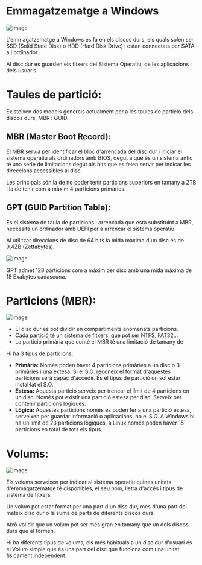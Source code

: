 # Emmagatzematge a Windows

![image](https://github.com/XaSaFa/MP04/assets/110727546/bfc99412-52dd-4119-9ce5-52b2d524bdd0)

L'emmagatzematge a Windows es fa en els discos durs, els quals solen ser SSD (Solid State Disk) o HDD (Hard Disk Drive) i estan connectats per SATA a l'ordinador.

Al disc dur es guarden els fitxers del Sistema Operatiu, de les aplicacions i dels usuaris.

# Taules de partició:

Existeixen dos models generals actualment per a les taules de partició dels discos durs, MBR i GUID.

## MBR (Master Boot Record): 

El MBR servia per identificar el bloc d'arrencada del disc dur i iniciar el sistema operatiu als ordinadors amb BIOS, degut a que és un sistema antic té una serie de limitacions degut als bits que es feien servir per indicar les direccions accessibles al disc.

Les principals són la de no poder tenir particions superiors en tamany a 2TB i la de tenir com a màxim 4 particions primàries.

## GPT (GUID Partition Table): 

És el sistema de taula de particions i arrencada que està substituint a MBR, necessita un ordinador amb UEFI per a arrencar el sistema operatiu.

Al utilitzar direccions de disc de 64 bits la mida màxima d'un disc és de 9,4ZB (Zettabytes).

![image](https://github.com/XaSaFa/MP04/assets/110727546/21262373-91ac-4446-b3bf-e1ec49c6a46c)

GPT admet 128 particions com a màxim per disc amb una mida màxima de 18 Exabytes cadascuna.

# Particions (MBR):

![image](https://github.com/XaSaFa/MP04/assets/110727546/69ec5f04-9028-4866-9a35-c23b6f478d53)

- El disc dur es pot dividir en compartiments anomenats particions.
- Cada partició té un sistema de fitxers, que pot ser NTFS, FAT32...
- La partició primària que conté el MBR té una limitació de tamany de 


Hi ha 3 tipus de particions:

- **Primària:** Només poden haver 4 particions primàries a un disc o 3 primàries i una extesa. Si el S.O. reconeix el format d'aquestes particions serà capaç d'accedir. És el tipus de partició on sol estar instal·lat el S.O.
- **Estesa:** Aquesta partició serveix per trencar el límit de 4 particions en un disc. Només pot existir una partició estesa per disc. Serveix per contenir particions lògiques.
- **Lògica:** Aquestes particions només es poden fer a una partició estesa, serveixen per guardar informació o aplicacions, no el S.O. A Windows hi ha un límit de 23 particions lògiques, a Linux només poden haver 15 particions en total de tots els tipus.

# Volums:

![image](https://github.com/XaSaFa/MP04/assets/110727546/98d605a0-ad94-49bb-9351-4e06f24777fd)

Els volums serveixen per indicar al sistema operatiu quines unitats d'emmagatzematge té disponibles, el seu nom, lletra d'accés i tipus de sistema de fitxers.

Un volum pot estar format per una part d'un disc dur, més d'una part del mateix disc dur o la suma de parts de diferents discos durs.

Això vol dir que un volum pot ser més gran en tamany que un dels discos durs que el formen.

Hi ha diferents tipus de volums, els més habituals a un disc dur d'usuari és el Volum simple que és una part del disc que funciona com una unitat físicament independent.
